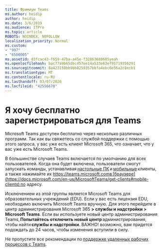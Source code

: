 ```yaml
---
title: Фримиум Teams
ms.author: heidip
author: heidip
ms.date: 3/6/2019
ms.audience: ITPro
ms.topic: article
ROBOTS: NOINDEX, NOFOLLOW
localization_priority: Normal
ms.custom:
- "997"
- "6500005"
ms.assetid: d3fcac43-f659-47ba-a45e-f32863680685yeah
ms.openlocfilehash: bac77a9b65dbcd57ee14a533e63ef95719356291
ms.sourcegitcommit: 8a423159bb9bb8259357bbfa4ebc6e56a2c8ecb1
ms.translationtype: MT
ms.contentlocale: ru-RU
ms.lasthandoff: 03/07/2020
ms.locfileid: "42556678"
---
```

# <a name="id-like-to-sign-up-for-teams-for-free"></a>Я хочу бесплатно зарегистрироваться для Teams

Microsoft Teams доступен бесплатно через несколько различных программ. Так как вы свяжетесь со службой поддержки с помощью этого запроса, у вас уже есть клиент Microsoft 365, что означает, что у вас уже есть Microsoft Teams.

В большинстве случаев Teams включается по умолчанию для всех пользователей. Когда она будет включена, пользователи смогут запускать команды, устанавливая [настольные ПК](https://office.visualstudio.com/MAX/_workitems/edit/desktop) и [мобильные](https://office.visualstudio.com/MAX/_workitems/edit/desktop) клиенты, а также нажимайте их https://teams.microsoft.comв [браузере](https://docs.microsoft.com/en-us/MicrosoftTeams/get-clients#mobile-clients) по адресу.

Исключением из этой группы является Microsoft Teams для образовательных учреждений (EDU). Если у вас есть лицензия EDU, необходимо включить Microsoft Teams вручную. Для этого перейдите в центр администрирования Microsoft 365 **> службы и надстройки > Microsoft Teams**. Если вы используете новый центр администрирования Teams, **Попытайтесь отключить новый центр** администрирования, чтобы найти **службы и надстройки**. ВАЖНО! возможно, вам придется подождать до 24 часов, чтобы изменения вступили в силу.

Не пропустите все рекомендации по [поддержке удаленных рабочих процессов с Teams](https://docs.microsoft.com/en-us/MicrosoftTeams/support-remote-work-with-teams).
